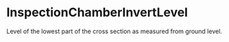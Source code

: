 InspectionChamberInvertLevel
============================

Level of the lowest part of the cross section as measured from ground level.
